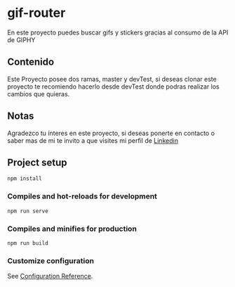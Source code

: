 # gif-router
En este proyecto puedes buscar gifs y stickers gracias al consumo de la API de GIPHY

## Contenido
Este Proyecto posee dos ramas, master y devTest, si deseas clonar este proyecto te recomiendo hacerlo desde devTest donde podras realizar los cambios que quieras.

## Notas
Agradezco tu ínteres en este proyecto, si deseas ponerte en contacto o saber mas de mi te invito a que visites
mi perfil de [Linkedin](https://www.linkedin.com/in/gast%C3%B3n-martinez-a2189a1a2/)

## Project setup
```
npm install
```

### Compiles and hot-reloads for development
```
npm run serve
```

### Compiles and minifies for production
```
npm run build
```

### Customize configuration
See [Configuration Reference](https://cli.vuejs.org/config/).
